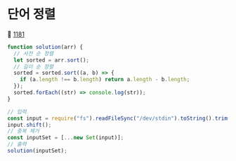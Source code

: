 # 단어 정렬
🔗 <a href="https://www.acmicpc.net/problem/1181">1181</a>

```javascript
function solution(arr) {
  // 사전 순 정렬
  let sorted = arr.sort();
  // 길이 순 정렬
  sorted = sorted.sort((a, b) => {
    if (a.length !== b.length) return a.length - b.length;
  });
  sorted.forEach((str) => console.log(str));
}

// 입력
const input = require("fs").readFileSync("/dev/stdin").toString().trim().split("\n");
input.shift();
// 중복 제거
const inputSet = [...new Set(input)];
// 출력
solution(inputSet);
```
